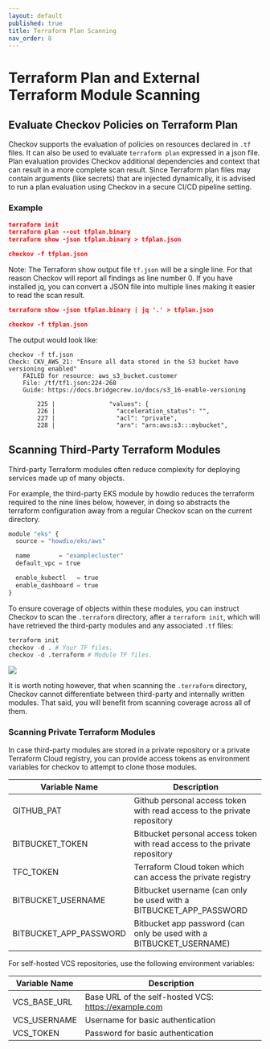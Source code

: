 ```yaml
---
layout: default
published: true
title: Terraform Plan Scanning
nav_order: 8
---
```


# Terraform Plan and External Terraform Module Scanning

## Evaluate Checkov Policies on Terraform Plan
Checkov supports the evaluation of policies on resources declared in `.tf` files. It can also be used to evaluate `terraform plan` expressed in a json file. Plan evaluation provides Checkov additional dependencies and context that can result in a more complete scan result. Since Terraform plan files may contain arguments (like secrets) that are injected dynamically, it is advised to run a plan evaluation using Checkov in a secure CI/CD pipeline setting.

### Example

```json
terraform init
terraform plan --out tfplan.binary
terraform show -json tfplan.binary > tfplan.json

checkov -f tfplan.json
```

Note: The Terraform show output file `tf.json` will be a single line. For that reason Checkov will report all findings as line number 0.
If you have installed jq, you can convert a JSON file into multiple lines making it easier to read the scan result.

```json
terraform show -json tfplan.binary | jq '.' > tfplan.json

checkov -f tfplan.json
```

The output would look like:
```
checkov -f tf.json
Check: CKV_AWS_21: "Ensure all data stored in the S3 bucket have versioning enabled"
	FAILED for resource: aws_s3_bucket.customer
	File: /tf/tf1.json:224-268
	Guide: https://docs.bridgecrew.io/docs/s3_16-enable-versioning

		225 |               "values": {
		226 |                 "acceleration_status": "",
		227 |                 "acl": "private",
		228 |                 "arn": "arn:aws:s3:::mybucket",
```

## Scanning Third-Party Terraform Modules
Third-party Terraform modules often reduce complexity for deploying services made up of many objects.

For example, the third-party EKS module by howdio reduces the terraform required to the nine lines below, however, in doing so abstracts the terraform configuration away from a regular Checkov scan on the current directory.

```python
module "eks" {
  source = "howdio/eks/aws"

  name        = "examplecluster"
  default_vpc = true

  enable_kubectl   = true
  enable_dashboard = true
}
```

To ensure coverage of objects within these modules, you can instruct Checkov to scan the `.terraform` directory, after a `terraform init`, which will have retrieved the third-party modules and any associated `.tf` files:

```python
terraform init
checkov -d . # Your TF files.
checkov -d .terraform # Module TF files.
```

![](terraform-module-scanning)

It is worth noting however, that when scanning the `.terraform` directory, Checkov cannot differentiate between third-party and internally written modules. That said, you will benefit from scanning coverage across all of them.

### Scanning Private Terraform Modules

In case third-party modules are stored in a private repository or a private Terraform Cloud registry, you can provide access tokens as environment variables for checkov to attempt to clone those modules. 

| Variable Name          | Description                                                                |
|------------------------|----------------------------------------------------------------------------|
| GITHUB_PAT             | Github personal access token with read access to the private repository    |
| BITBUCKET_TOKEN        | Bitbucket personal access token with read access to the private repository |
| TFC_TOKEN              | Terraform Cloud token which can access the private registry                |
| BITBUCKET_USERNAME     | Bitbucket username (can only be used with a BITBUCKET_APP_PASSWORD         |
| BITBUCKET_APP_PASSWORD | Bitbucket app password (can only be used with a BITBUCKET_USERNAME)        |

For self-hosted VCS repositories, use the following environment variables:

| Variable Name | Description                                          |
|---------------|------------------------------------------------------|
| VCS_BASE_URL  | Base URL of the self-hosted VCS: https://example.com |
| VCS_USERNAME  | Username for basic authentication                    |
| VCS_TOKEN     | Password for basic authentication                    |
